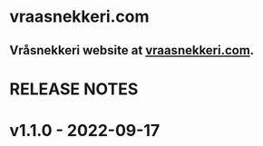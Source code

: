 # vraasnekkeri.com
## Vråsnekkeri website at [vraasnekkeri.com](https://www.vraasnekkeri.com).

# RELEASE NOTES
# v1.1.0 - 2022-09-17


